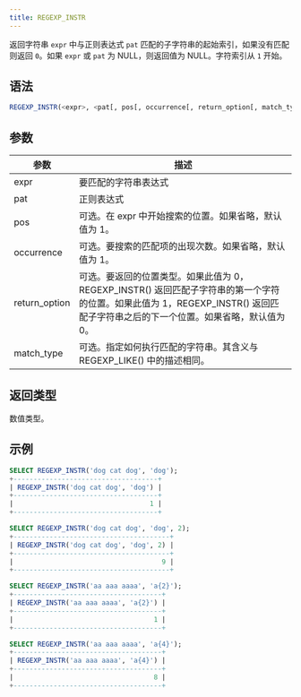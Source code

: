 ```yaml
---
title: REGEXP_INSTR
---
```


返回字符串 `expr` 中与正则表达式 `pat` 匹配的子字符串的起始索引，如果没有匹配则返回 `0`。如果 `expr` 或 `pat` 为 NULL，则返回值为 NULL。字符索引从 `1` 开始。

## 语法

```sql
REGEXP_INSTR(<expr>, <pat[, pos[, occurrence[, return_option[, match_type]]]]>)
```

## 参数

| 参数          | 描述                                                                                                                                                                                                                                                            |
|---------------|------------------------------------------------------------------------------------------------------------------------------------------------------------------------------------------------------------------------------------------------------------------------|
| expr          | 要匹配的字符串表达式                                                                                                                                                                                                                                     |
| pat           | 正则表达式                                                                                                                                                                                                                                                 |
| pos           | 可选。在 expr 中开始搜索的位置。如果省略，默认值为 1。                                                                                                                                                                             |
| occurrence    | 可选。要搜索的匹配项的出现次数。如果省略，默认值为 1。                                                                                                                                                                                     |
| return_option | 可选。要返回的位置类型。如果此值为 0，REGEXP_INSTR() 返回匹配子字符串的第一个字符的位置。如果此值为 1，REGEXP_INSTR() 返回匹配子字符串之后的下一个位置。如果省略，默认值为 0。 |
| match_type    | 可选。指定如何执行匹配的字符串。其含义与 REGEXP_LIKE() 中的描述相同。                                                                                                                                                              |

## 返回类型

数值类型。

## 示例

```sql
SELECT REGEXP_INSTR('dog cat dog', 'dog');
+------------------------------------+
| REGEXP_INSTR('dog cat dog', 'dog') |
+------------------------------------+
|                                  1 |
+------------------------------------+

SELECT REGEXP_INSTR('dog cat dog', 'dog', 2);
+---------------------------------------+
| REGEXP_INSTR('dog cat dog', 'dog', 2) |
+---------------------------------------+
|                                     9 |
+---------------------------------------+

SELECT REGEXP_INSTR('aa aaa aaaa', 'a{2}');
+-------------------------------------+
| REGEXP_INSTR('aa aaa aaaa', 'a{2}') |
+-------------------------------------+
|                                   1 |
+-------------------------------------+

SELECT REGEXP_INSTR('aa aaa aaaa', 'a{4}');
+-------------------------------------+
| REGEXP_INSTR('aa aaa aaaa', 'a{4}') |
+-------------------------------------+
|                                   8 |
+-------------------------------------+
```
